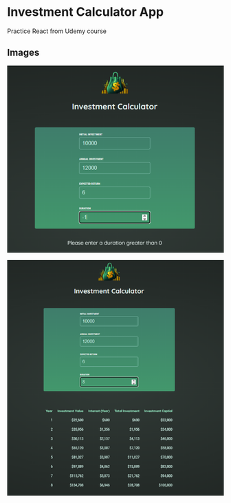 # Investment Calculator App

Practice React from Udemy course

## Images

![Image 1](./public/image.png)

![Image 2](<./public/image%20(1).png>)
